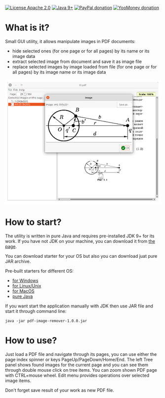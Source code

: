 [![License Apache 2.0](https://img.shields.io/badge/license-Apache%20License%202.0-green.svg)](http://www.apache.org/licenses/LICENSE-2.0)
[![Java 9+](https://img.shields.io/badge/java-9%2b-green.svg)](https://bell-sw.com/pages/downloads/#/java-11-lts)
[![PayPal donation](https://img.shields.io/badge/donation-PayPal-cyan.svg)](https://www.paypal.com/cgi-bin/webscr?cmd=_s-xclick&hosted_button_id=AHWJHJFBAWGL2)
[![YooMoney donation](https://img.shields.io/badge/donation-Yoo.money-blue.svg)](https://yoomoney.ru/to/41001158080699)


# What is it?

Small GUI utility, it allows manipulate images in PDF documents:
 - hide selected ones (for one page or for all pages) by its name or its image data
 - extract selected image from document and save it as image file
 - replace selected images by image loaded from file (for one page or for all pages) by its image name or its image data

![screenshot](docs/screenshot.png)   

# How to start?

The utility is written in pure Java and requires pre-installed JDK 9+ for its work. If you have not JDK on your machine, you can download it from [the page](https://libericajdk.ru/pages/downloads/#/java-11-lts).

You can download starter for your OS but also you can download juat pure JAR archive.

Pre-built starters for different OS:
 - [for Windows](https://github.com/raydac/pdf-image-remover/releases/download/1.1.0/pdf-image-remover-1.1.0.exe)
 - [for Linux/Unix](https://github.com/raydac/pdf-image-remover/releases/download/1.1.0/pdf-image-remover-1.1.0.sh)
 - [for MacOS](https://github.com/raydac/pdf-image-remover/releases/download/1.1.0/pdf-image-remover_1.1.0.dmg)
 - [pure Java](https://github.com/raydac/pdf-image-remover/releases/download/1.1.0/pdf-image-remover-1.1.0.jar)

If you want start the application manually with JDK then use JAR file and start it through command line:
```
java -jar pdf-image-remover-1.0.0.jar
```

# How to use?

Just load a PDF file and navigate through its pages, you can use either the page index spinner or keys PageUp/PageDown/Home/End. The left Tree panel shows found images for the current page and you can see them through double mouse click on tree items. You can zoom shown PDF page with CTRL+mouse wheel. Edit menu provides operations over selected image items.

Don't forget save result of your work as new PDF file.